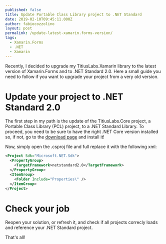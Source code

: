 ```yaml
---
published: false
title: Update Portable Class Library project to .NET Standard
date: 2019-02-10T09:45:11.000Z
author: fabiocozzolino
layout: post
permalink: /update-latest-xamarin.forms-version/
tags:
  - Xamarin.Forms
  - .NET
  - Xamarin
---
```

Recently, I decided to upgrade my TitiusLabs.Xamarin library to the latest version of Xamarin.Forms and to .NET Standard 2.0. Here a small guide you need to follow if you want to upgrade your project from a very old version. 

# Update your project to .NET Standard 2.0
The first step in my path is the update of the TitiusLabs.Core project, a Portable Class Library (PCL) project, to a .NET Standard Library. To proceed, you need to be sure to have the right .NET Core version installed so, if not, go to the [download page](https://dotnet.microsoft.com/download) and install it!

Now, simply open the .csproj file and full replace it with the following xml:

```xml
<Project Sdk="Microsoft.NET.Sdk">
  <PropertyGroup>
    <TargetFramework>netstandard2.0</TargetFramework>
  </PropertyGroup>
  <ItemGroup>
    <Folder Include="Properties\" />
  </ItemGroup>
</Project>
```

# Check your job
Reopen your solution, or refresh it, and check if all projects correcly loads and reference your .NET Standard project.

That's all!
